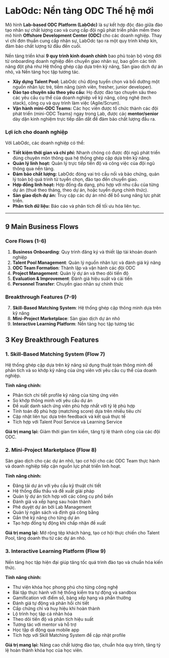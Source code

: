 # LabOdc: Nền tảng ODC Thế hệ mới

Mô hình **Lab-based ODC Platform (LabOdc)** là sự kết hợp độc đáo giữa đào tạo nhân sự chất lượng cao và cung cấp đội ngũ phát triển phần mềm theo mô hình **Offshore Development Center (ODC)** cho các doanh nghiệp. Thay vì chỉ đơn thuần cung cấp nhân sự, LabOdc tạo ra một quy trình khép kín, đảm bảo chất lượng từ đầu đến cuối.

Nền tảng triển khai **9 quy trình kinh doanh chính** bao phủ toàn bộ vòng đời từ onboarding doanh nghiệp đến chuyển giao nhân sự, bao gồm các tính năng đột phá như Hệ thống ghép cặp dựa trên kỹ năng, Sàn giao dịch dự án nhỏ, và Nền tảng học tập tương tác.

* **Xây dựng Talent Pool:** LabOdc chủ động tuyển chọn và bồi dưỡng một nguồn nhân lực trẻ, tiềm năng (sinh viên, fresher, junior developer).
* **Đào tạo chuyên sâu theo yêu cầu:** Họ được đào tạo chuyên sâu theo các yêu cầu cụ thể của doanh nghiệp về kỹ năng, công nghệ (tech stack), công cụ và quy trình làm việc (Agile/Scrum).
* **Vận hành mini-ODC Teams:** Các học viên được tổ chức thành các đội phát triển (mini-ODC Teams) ngay trong Lab, được các **mentor/senior** dày dặn kinh nghiệm trực tiếp dẫn dắt để đảm bảo chất lượng đầu ra.

### Lợi ích cho doanh nghiệp
Với LabOdc, các doanh nghiệp có thể:
* **Tiết kiệm thời gian và chi phí:** Nhanh chóng có được đội ngũ phát triển đúng chuyên môn thông qua hệ thống ghép cặp dựa trên kỹ năng.
* **Quản lý linh hoạt:** Quản lý trực tiếp tiến độ và công việc của đội ngũ thông qua nền tảng.
* **Đảm bảo chất lượng:** LabOdc đóng vai trò cầu nối và bảo chứng, quản lý toàn bộ quá trình từ tuyển chọn, đào tạo đến chuyển giao.
* **Hợp đồng linh hoạt:** Hợp đồng đa dạng, phù hợp với nhu cầu của từng dự án (thuê theo tháng, theo dự án, hoặc tuyển dụng chính thức).
* **Sàn giao dịch dự án:** Truy cập các dự án nhỏ để bổ sung năng lực phát triển.
* **Phân tích dữ liệu:** Báo cáo và phân tích để tối ưu hóa liên tục.

---

## 9 Main Business Flows

### Core Flows (1-6)
1. **Business Onboarding**: Quy trình đăng ký và thiết lập tài khoản doanh nghiệp
2. **Talent Pool Management**: Quản lý nguồn nhân lực và đánh giá kỹ năng
3. **ODC Team Formation**: Thành lập và vận hành các đội ODC
4. **Project Management**: Quản lý dự án và theo dõi tiến độ
5. **Evaluation & Improvement**: Đánh giá hiệu suất và cải tiến
6. **Personnel Transfer**: Chuyển giao nhân sự chính thức

### Breakthrough Features (7-9)
7. **Skill-Based Matching System**: Hệ thống ghép cặp thông minh dựa trên kỹ năng
8. **Mini-Project Marketplace**: Sàn giao dịch dự án nhỏ
9. **Interactive Learning Platform**: Nền tảng học tập tương tác

## 3 Key Breakthrough Features

### 1. Skill-Based Matching System (Flow 7)
Hệ thống ghép cặp dựa trên kỹ năng sử dụng thuật toán thông minh để phân tích và so khớp kỹ năng của ứng viên với yêu cầu cụ thể của doanh nghiệp.

**Tính năng chính:**
- Phân tích chi tiết profile kỹ năng của từng ứng viên
- So khớp thông minh với yêu cầu dự án
- Đề xuất danh sách ứng viên phù hợp nhất với tỷ lệ phù hợp
- Tính toán độ phù hợp (matching score) dựa trên nhiều tiêu chí
- Cập nhật liên tục dựa trên feedback và kết quả thực tế
- Tích hợp với Talent Pool Service và Learning Service

**Giá trị mang lại:** Giảm thời gian tìm kiếm, tăng tỷ lệ thành công của các đội ODC.

### 2. Mini-Project Marketplace (Flow 8)
Sàn giao dịch cho các dự án nhỏ, tạo cơ hội cho các ODC Team thực hành và doanh nghiệp tiếp cận nguồn lực phát triển linh hoạt.

**Tính năng chính:**
- Đăng tải dự án với yêu cầu kỹ thuật chi tiết
- Hệ thống đấu thầu và đề xuất giải pháp
- Quản lý dự án tích hợp với các công cụ phổ biến
- Đánh giá và xếp hạng sau hoàn thành
- Phê duyệt dự án bởi Lab Management
- Quản lý ngân sách và định giá công bằng
- Gắn thẻ kỹ năng cho từng dự án
- Tạo hợp đồng tự động khi chấp nhận đề xuất

**Giá trị mang lại:** Mở rộng tệp khách hàng, tạo cơ hội thực chiến cho Talent Pool, tăng doanh thu từ các dự án nhỏ.

### 3. Interactive Learning Platform (Flow 9)
Nền tảng học tập hiện đại giúp tăng tốc quá trình đào tạo và chuẩn hóa kiến thức.

**Tính năng chính:**
- Thư viện khóa học phong phú cho từng công nghệ
- Bài tập thực hành với hệ thống kiểm tra tự động và sandbox
- Gamification với điểm số, bảng xếp hạng và phần thưởng
- Đánh giá tự động và phản hồi chi tiết
- Cấp chứng chỉ và huy hiệu khi hoàn thành
- Lộ trình học tập cá nhân hóa
- Theo dõi tiến độ và phân tích hiệu suất
- Tương tác với mentor và hỗ trợ
- Học tập di động qua mobile app
- Tích hợp với Skill Matching System để cập nhật profile

**Giá trị mang lại:** Nâng cao chất lượng đào tạo, chuẩn hóa quy trình, tăng tỷ lệ hoàn thành khóa học của học viên.